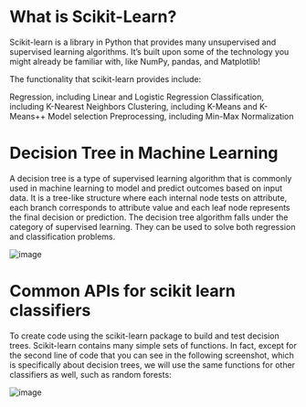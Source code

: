 # What is Scikit-Learn?

Scikit-learn is a library in Python that provides many unsupervised and supervised learning algorithms. It’s built upon some of the technology you might already be familiar with, like NumPy, pandas, and Matplotlib!

The functionality that scikit-learn provides include:

Regression, including Linear and Logistic Regression
Classification, including K-Nearest Neighbors
Clustering, including K-Means and K-Means++
Model selection
Preprocessing, including Min-Max Normalization


# Decision Tree in Machine Learning

A decision tree is a type of supervised learning algorithm that is commonly used in machine learning to model and predict outcomes based on input data. It is a tree-like structure where each internal node tests on attribute, each branch corresponds to attribute value and each leaf node represents the final decision or prediction. The decision tree algorithm falls under the category of supervised learning. They can be used to solve both regression and classification problems.

![image](https://github.com/user-attachments/assets/0049a726-b467-4b53-bc5d-b7913df7affe)

# Common APIs for scikit learn classifiers

To create code using the scikit-learn package to build and test decision trees. Scikit-learn contains many simple sets of functions. In fact, except for the second line of code that you can see in the following screenshot, which is specifically about decision trees, we will use the same functions for other classifiers as well, such as random forests:

![image](https://github.com/user-attachments/assets/38d6f951-de4b-48b4-bfcd-80764c07bd9e)
